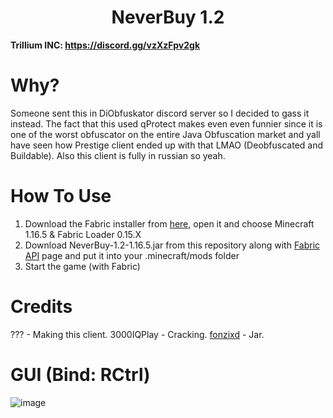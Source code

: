 <h1 align="center">NeverBuy 1.2</h1>

**Trillium INC: https://discord.gg/vzXzFpv2gk**

# Why?

Someone sent this in DiObfuskator discord server so I decided to gass it instead. The fact that this used qProtect makes even even funnier since it is one of the worst obfuscator on the entire Java Obfuscation market and yall have seen how Prestige client ended up with that LMAO (Deobfuscated and Buildable). Also this client is fully in russian so yeah.

# How To Use
1. Download the Fabric installer from [here](https://fabricmc.net/use/installer/), open it and choose Minecraft 1.16.5 & Fabric Loader 0.15.X
2. Download NeverBuy-1.2-1.16.5.jar from this repository along with [Fabric API](https://modrinth.com/mod/fabric-api/version/0.42.0+1.16) page and put it into your .minecraft/mods folder
3. Start the game (with Fabric)

# Credits
??? - Making this client.
3000IQPlay - Cracking.
[fonzixd](https://guns.lol/fonzi) - Jar.


# GUI (Bind: RCtrl)
![image](https://github.com/WS-External-Cloud/Readme-Assets/blob/main/neverbuy-gui.png?raw=true)
